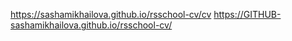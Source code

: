 https://sashamikhailova.github.io/rsschool-cv/cv
https://GITHUB-sashamikhailova.github.io/rsschool-cv/
